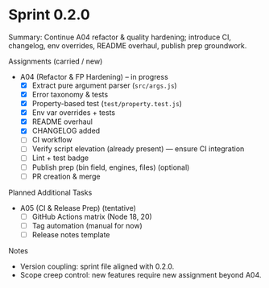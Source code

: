 # Sprint 0.2.0

Summary: Continue A04 refactor & quality hardening; introduce CI, changelog, env overrides, README overhaul, publish prep groundwork.

Assignments (carried / new)
- A04 (Refactor & FP Hardening) – in progress
  - [x] Extract pure argument parser (`src/args.js`)
  - [x] Error taxonomy & tests
  - [x] Property-based test (`test/property.test.js`)
  - [x] Env var overrides + tests
  - [x] README overhaul
  - [x] CHANGELOG added
  - [ ] CI workflow
  - [ ] Verify script elevation (already present) — ensure CI integration
  - [ ] Lint + test badge
  - [ ] Publish prep (bin field, engines, files) (optional)
  - [ ] PR creation & merge

Planned Additional Tasks
- A05 (CI & Release Prep) (tentative)
  - [ ] GitHub Actions matrix (Node 18, 20)
  - [ ] Tag automation (manual for now)
  - [ ] Release notes template

Notes
- Version coupling: sprint file aligned with 0.2.0.
- Scope creep control: new features require new assignment beyond A04.
